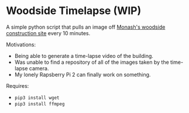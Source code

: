 # Woodside Timelapse (WIP)
A simple python script that pulls an image off [Monash's woodside construction site](https://www.monash.edu/it/woodside-building) every 10 minutes.

Motivations: 
* Being able to generate a time-lapse video of the building.
* Was unable to find a repository of all of the images taken by the time-lapse camera.
* My lonely Rapsberry Pi 2 can finally work on something.

Requires: 
* `pip3 install wget`
* `pip3 install ffmpeg`


